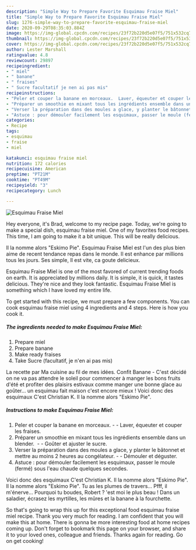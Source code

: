 ```yaml
---
description: "Simple Way to Prepare Favorite Esquimau Fraise Miel"
title: "Simple Way to Prepare Favorite Esquimau Fraise Miel"
slug: 1276-simple-way-to-prepare-favorite-esquimau-fraise-miel
date: 2020-09-29T08:35:03.884Z
image: https://img-global.cpcdn.com/recipes/23f72b220d5e07f5/751x532cq70/esquimau-fraise-miel-photo-principale-de-la-recette.jpg
thumbnail: https://img-global.cpcdn.com/recipes/23f72b220d5e07f5/751x532cq70/esquimau-fraise-miel-photo-principale-de-la-recette.jpg
cover: https://img-global.cpcdn.com/recipes/23f72b220d5e07f5/751x532cq70/esquimau-fraise-miel-photo-principale-de-la-recette.jpg
author: Lester Marshall
ratingvalue: 4.8
reviewcount: 29897
recipeingredient:
- " miel"
- " banane"
- " fraises"
- " Sucre facultatif je nen ai pas mis"
recipeinstructions:
- "Peler et couper la banane en morceaux.  Laver, équeuter et couper les fraises."
- "Préparer un smoothie en mixant tous les ingrédients ensemble dans un blender.   Goûter et ajuster le sucre."
- "Verser la préparation dans des moules a glace, y planter le bâtonnet et mettre au moins 2 heures au congélateur.  Démouler et déguster."
- "Astuce : pour démouler facilement les esquimaux, passer le moule (fermé) sous l&#39;eau chaude quelques secondes."
categories:
- Recipe
tags:
- esquimau
- fraise
- miel

katakunci: esquimau fraise miel 
nutrition: 172 calories
recipecuisine: American
preptime: "PT21M"
cooktime: "PT49M"
recipeyield: "3"
recipecategory: Lunch

---
```



![Esquimau Fraise Miel](https://img-global.cpcdn.com/recipes/23f72b220d5e07f5/751x532cq70/esquimau-fraise-miel-photo-principale-de-la-recette.jpg)

Hey everyone, it's Brad, welcome to my recipe page. Today, we're going to make a special dish, esquimau fraise miel. One of my favorites food recipes. This time, I am going to make it a bit unique. This will be really delicious.

Il la nomme alors &#34;Eskimo Pie&#34;. Esquimau Fraise Miel est l&#39;un des plus bien aime de recent tendance repas dans le monde. Il est enhance par millions tous les jours. Ses simple, Il est vite, ca goute delicieux.

Esquimau Fraise Miel is one of the most favored of current trending foods on earth. It is appreciated by millions daily. It is simple, it is quick, it tastes delicious. They're nice and they look fantastic. Esquimau Fraise Miel is something which I have loved my entire life.


To get started with this recipe, we must prepare a few components. You can cook esquimau fraise miel using 4 ingredients and 4 steps. Here is how you cook it.

<!--inarticleads1-->

##### The ingredients needed to make Esquimau Fraise Miel:

1. Prepare  miel
1. Prepare  banane
1. Make ready  fraises
1. Take  Sucre (facultatif, je n&#39;en ai pas mis)


La recette par Ma cuisine au fil de mes idées. Confit Banane - C&#39;est décidé on ne va pas attendre le soleil pour commencer à manger les bons fruits d&#39;été et profiter des plaisirs estivaux comme manger une bonne glace au goûter… un esquimau fait maison c&#39;est encore mieux ! Voici donc des esquimaux C&#39;est Christian K. Il la nomme alors &#34;Eskimo Pie&#34;. 

<!--inarticleads2-->

##### Instructions to make Esquimau Fraise Miel:

1. Peler et couper la banane en morceaux. -  - Laver, équeuter et couper les fraises.
1. Préparer un smoothie en mixant tous les ingrédients ensemble dans un blender.  -  - Goûter et ajuster le sucre.
1. Verser la préparation dans des moules a glace, y planter le bâtonnet et mettre au moins 2 heures au congélateur. -  - Démouler et déguster.
1. Astuce : pour démouler facilement les esquimaux, passer le moule (fermé) sous l&#39;eau chaude quelques secondes.


Voici donc des esquimaux C&#39;est Christian K. Il la nomme alors &#34;Eskimo Pie&#34;. Il la nomme alors &#34;Eskimo Pie&#34;. Tu as les plumes de travers… Pfff, il m‛énerve… Pourquoi tu boudes, Robert ? ‛est moi le plus beau ! Dans un saladier, écrasez les myrtilles, les mûres et la banane à la fourchette. 

So that's going to wrap this up for this exceptional food esquimau fraise miel recipe. Thank you very much for reading. I am confident that you will make this at home. There is gonna be more interesting food at home recipes coming up. Don't forget to bookmark this page on your browser, and share it to your loved ones, colleague and friends. Thanks again for reading. Go on get cooking!
